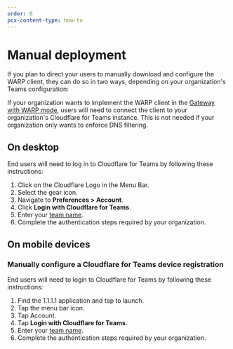 ```yaml
---
order: 0
pcx-content-type: how-to
---
```


# Manual deployment

If you plan to direct your users to manually download and configure the WARP client, they can do so in two ways, depending on your organization's Teams configuration:

If your organization wants to implement the WARP client in the [Gateway with WARP mode](/connections/connect-devices/warp#warp-client-modes), users will need to connect the client to your organization's Cloudflare for Teams instance. This is not needed if your organization only wants to enforce DNS filtering.

## On desktop

End users will need to log in to Cloudflare for Teams by following these instructions:

1. Click on the Cloudflare Logo in the Menu Bar.
1. Select the gear icon.
1. Navigate to **Preferences > Account**.
1. Click **Login with Cloudflare for Teams**.
1. Enter your [team name](/glossary#team-name).
1. Complete the authentication steps required by your organization.

## On mobile devices

### Manually configure a Cloudflare for Teams device registration

End users will need to login to Cloudflare for Teams by following these instructions:

1. Find the 1.1.1.1 application and tap to launch.
1. Tap the menu bar icon.
1. Tap Account.
1. Tap **Login with Cloudflare for Teams**.
1. Enter your [team name](/glossary#team-name).
1. Complete the authentication steps required by your organization.
